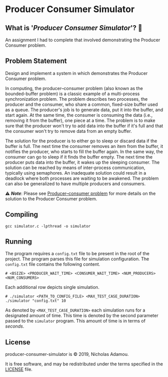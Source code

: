 # Producer Consumer Simulator

## What is '_Producer Consumer Simulator_'? 🤔

An assignment I had to complete that involved demonstrating the Producer Consumer problem.

## Problem Statement

Design and implement a system in which demonstrates the Producer Consumer problem.

In computing, the producer–consumer problem (also known as the bounded-buffer problem) is a classic example of a multi-process synchronization problem. The problem describes two processes, the producer and the consumer, who share a common, fixed-size buffer used as a queue. The producer's job is to generate data, put it into the buffer, and start again. At the same time, the consumer is consuming the data (i.e., removing it from the buffer), one piece at a time. The problem is to make sure that the producer won't try to add data into the buffer if it's full and that the consumer won't try to remove data from an empty buffer.

The solution for the producer is to either go to sleep or discard data if the buffer is full. The next time the consumer removes an item from the buffer, it notifies the producer, who starts to fill the buffer again. In the same way, the consumer can go to sleep if it finds the buffer empty. The next time the producer puts data into the buffer, it wakes up the sleeping consumer. The solution can be reached by means of inter-process communication, typically using semaphores. An inadequate solution could result in a deadlock where both processes are waiting to be awakened. The problem can also be generalized to have multiple producers and consumers.

⚠️  _**Note**_: Please see [Producer–consumer problem](https://en.wikipedia.org/wiki/Producer%E2%80%93consumer_problem) for more details on the solution to the Producer Consumer problem.

## Compiling

```shell script
gcc simulator.c -lpthread -o simulator
```

## Running

The program requires a `config.txt` file to be present in the root of the project. The program parses this file for simulation configuration. The `config.txt` file contains the following content.

```shell script
# <BSIZE> <PRODUCER_WAIT_TIME> <CONSUMER_WAIT_TIME> <NUM_PRODUCERS> <NUM_CONSUMERS>
```

Each additional row depicts single simulation.

```shell script
# ./simulator <PATH_TO_CONFIG_FILE> <MAX_TEST_CASE_DURATION>
./simulator "config.txt" 10
```

As denoted by `<MAX_TEST_CASE_DURATION>` each simulation runs for a designated amount of time. This time is denoted by the second parameter passed to the `simulator` program. This amount of time is in terms of _seconds_. 

## License

producer-consumer-simulator is © 2019, Nicholas Adamou.

It is free software, and may be redistributed under the terms specified in the [LICENSE] file.

[LICENSE]: LICENSE